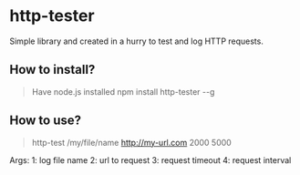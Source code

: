 # http-tester

Simple library and created in a hurry to test and log HTTP requests.

## How to install?
> Have node.js installed
> npm install http-tester --g

## How to use?
> http-test /my/file/name http://my-url.com 2000 5000

Args: 
1: log file name
2: url to request
3: request timeout
4: request interval